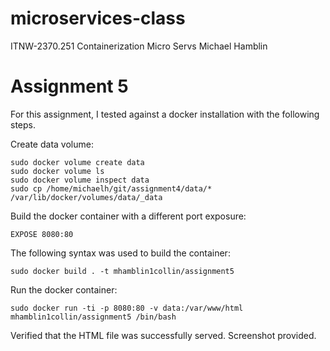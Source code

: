 # microservices-class
ITNW-2370.251 Containerization Micro Servs
Michael Hamblin

# Assignment 5

For this assignment, I tested against a docker installation with the following steps.

Create data volume:

```
sudo docker volume create data
sudo docker volume ls
sudo docker volume inspect data
sudo cp /home/michaelh/git/assignment4/data/* /var/lib/docker/volumes/data/_data
```

Build the docker container with a different port exposure:

```
EXPOSE 8080:80
```

The following syntax was used to build the container:

```
sudo docker build . -t mhamblin1collin/assignment5
```

Run the docker container:

```
sudo docker run -ti -p 8080:80 -v data:/var/www/html mhamblin1collin/assignment5 /bin/bash
```

Verified that the HTML file was successfully served. Screenshot provided.
